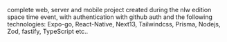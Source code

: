 complete web, server and mobile project created during the nlw edition space time event, with authentication with github auth and the following technologies:
Expo-go, React-Native, Next13, Tailwindcss, Prisma, Nodejs, Zod, fastify, TypeScript etc..
